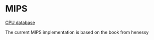 # MIPS


[CPU database](http://cpudb.stanford.edu)


The current MIPS implementation is based on the book from henessy
